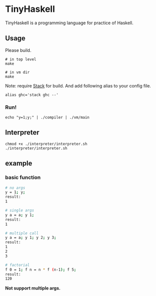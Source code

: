 # TinyHaskell

TinyHaskell is a programming language for practice of Haskell.

## Usage

Please build.

```
# in top level
make

# in vm dir
make
```

Note: require [Stack](https://docs.haskellstack.org/en/stable/README/) for build. And add following alias to your config file.

`alias ghc='stack ghc --'`

### Run!

```
echo "y=1;y;" | ./compiler | ./vm/main
```

## Interpreter

```
chmod +x ./interpreter/interpreter.sh
./interpreter/interpreter.sh
```

## example

### basic function

```sh
# no args
y = 1; y;
result:
1

# single args
y a = a; y 1;
result:
1

# multiple call
y a = a; y 1; y 2; y 3;
result:
1
2
3

# factorial
f 0 = 1; f n = n * f (n-1); f 5;
result:
120
```

**Not support multiple args.**
